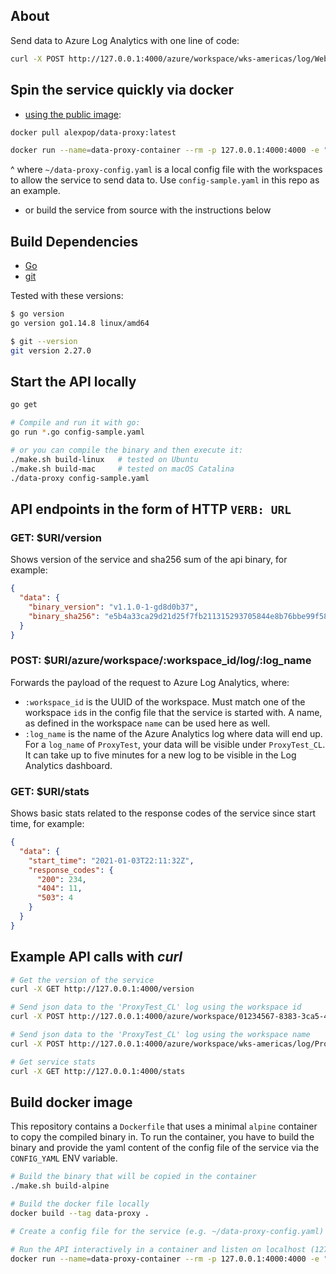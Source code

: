 ## About

Send data to Azure Log Analytics with one line of code:
```bash
curl -X POST http://127.0.0.1:4000/azure/workspace/wks-americas/log/WebTest -d '{"hello":"2021"}'
```

## Spin the service quickly via docker

 * [using the public image](https://hub.docker.com/r/alexpop/data-proxy):

```bash
docker pull alexpop/data-proxy:latest

docker run --name=data-proxy-container --rm -p 127.0.0.1:4000:4000 -e "CONFIG_YAML=$(cat ~/data-proxy-config.yaml)" alexpop/data-proxy:latest
```

^ where `~/data-proxy-config.yaml` is a local config file with the workspaces to allow the service to send data to. Use `config-sample.yaml` in this repo as an example.

 * or build the service from source with the instructions below

## Build Dependencies

  * [Go](https://golang.org/doc/install)
  * [git](https://git-scm.com/downloads)

Tested with these versions:
```bash
$ go version
go version go1.14.8 linux/amd64

$ git --version
git version 2.27.0
```

## Start the API locally

```bash
go get

# Compile and run it with go:
go run *.go config-sample.yaml

# or you can compile the binary and then execute it:
./make.sh build-linux   # tested on Ubuntu
./make.sh build-mac     # tested on macOS Catalina
./data-proxy config-sample.yaml
```

## API endpoints in the form of HTTP `VERB: URL`

### GET: $URI/version

Shows version of the service and sha256 sum of the api binary, for example:
```json
{
  "data": {
    "binary_version": "v1.1.0-1-gd8d0b37",
    "binary_sha256": "e5b4a33ca29d21d25f7fb211315293705844e8b76bbe99f58ad5d688bd72d520"
  }
}
```

### POST: $URI/azure/workspace/:workspace_id/log/:log_name

Forwards the payload of the request to Azure Log Analytics, where:

 * `:workspace_id` is the UUID of the workspace. Must match one of the workspace `id`s in the config file that the service is started with. A name, as defined in the workspace `name` can be used here as well.
 * `:log_name` is the name of the Azure Analytics log where data will end up. For a `log_name` of `ProxyTest`, your data will be visible under `ProxyTest_CL`. It can take up to five minutes for a new log to be visible in the Log Analytics dashboard.

### GET: $URI/stats

Shows basic stats related to the response codes of the service since start time, for example:
```json
{
  "data": {
    "start_time": "2021-01-03T22:11:32Z",
    "response_codes": {
      "200": 234,
      "404": 11,
      "503": 4
    }
  }
}
```

## Example API calls with _curl_
```bash
# Get the version of the service
curl -X GET http://127.0.0.1:4000/version

# Send json data to the 'ProxyTest_CL' log using the workspace id
curl -X POST http://127.0.0.1:4000/azure/workspace/01234567-8383-3ca5-4b65-d12a5cda0a55/log/ProxyTest -d '{"hello":"world1"}'

# Send json data to the 'ProxyTest_CL' log using the workspace name
curl -X POST http://127.0.0.1:4000/azure/workspace/wks-americas/log/ProxyTest -d '{"hello":"world2"}'

# Get service stats
curl -X GET http://127.0.0.1:4000/stats
```

## Build docker image

This repository contains a `Dockerfile` that uses a minimal `alpine` container to copy the compiled binary in.
To run the container, you have to build the binary and provide the yaml content of the config file of the service via the `CONFIG_YAML` ENV variable.

```bash
# Build the binary that will be copied in the container
./make.sh build-alpine

# Build the docker file locally
docker build --tag data-proxy .

# Create a config file for the service (e.g. ~/data-proxy-config.yaml) with your azure workspaces. Use config-sample.yaml in this repo as an example.

# Run the API interactively in a container and listen on localhost (127.0.0.1), TCP port 4000
docker run --name=data-proxy-container --rm -p 127.0.0.1:4000:4000 -e "CONFIG_YAML=$(cat ~/data-proxy-config.yaml)" data-proxy
```
